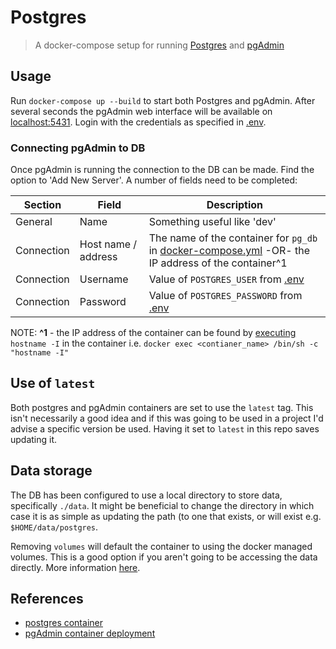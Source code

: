 # Postgres

> A docker-compose setup for running [Postgres](https://www.postgresql.org/)
> and [pgAdmin](https://www.pgadmin.org/)

## Usage

Run `docker-compose up --build` to start both Postgres and pgAdmin. After
several seconds the pgAdmin web interface will be available on
[localhost:5431](http://localhost:5431). Login with the credentials as
specified in [.env](.env).

### Connecting pgAdmin to DB

Once pgAdmin is running the connection to the DB can be made. Find the option
to 'Add New Server'. A number of fields need to be completed:

| Section    | Field               | Description                                                                                                              |
| -------    | -----               | -----------                                                                                                              |
| General    | Name                | Something useful like 'dev'                                                                                              |
| Connection | Host name / address | The name of the container for `pg_db` in [docker-compose.yml](docker-compose.yml) -OR- the IP address of the container^1 |
| Connection | Username            | Value of `POSTGRES_USER` from [.env](.env)                                                                               |
| Connection | Password            | Value of `POSTGRES_PASSWORD` from [.env](.env)                                                                           |

NOTE:
**^1** - the IP address of the container can be found by
[executing](https://docs.docker.com/engine/reference/commandline/exec/)
`hostname -I` in the container i.e.
`docker exec <contianer_name> /bin/sh -c "hostname -I"`

## Use of `latest`

Both postgres and pgAdmin containers are set to use the `latest` tag. This
isn't necessarily a good idea and if this was going to be used in a project I'd
advise a specific version be used. Having it set to `latest` in this repo saves
updating it.

## Data storage

The DB has been configured to use a local directory to store data, specifically
`./data`. It might be beneficial to change the directory in which case it is as
simple as updating the path (to one that exists, or will exist e.g.
`$HOME/data/postgres`.

Removing `volumes` will default the container to using the docker managed
volumes. This is a good option if you aren't going to be accessing the data
directly. More information
[here](https://github.com/docker-library/docs/blob/master/postgres/README.md#where-to-store-data).

## References

* [postgres container](https://github.com/docker-library/docs/blob/master/postgres/README.md)
* [pgAdmin container deployment](https://www.pgadmin.org/docs/pgadmin4/latest/container_deployment.html)

